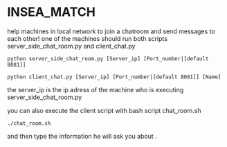 # INSEA_MATCH
help machines in local network to join a chatroom and send messages to each other!
one of the machines should run both scripts server_side_chat_room.py and client_chat.py 
```
python server_side_chat_room.py [Server_ip] [Port_number|[default 8081]]
```
```
python client_chat.py [Server_ip] [Port_number|[default 8081]] [Name]
```
the server_ip is the ip adress of the machine who is executing server_side_chat_room.py

you can also execute the client script with bash script chat_room.sh

```
./chat_room.sh
```
and then type the information he will ask you about .
